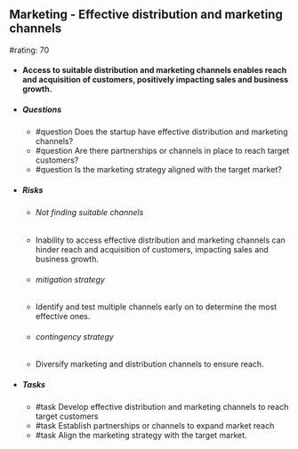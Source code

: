## Marketing - Effective distribution and marketing channels
#rating: 70
- #### Access to suitable distribution and marketing channels enables reach and acquisition of customers, positively impacting sales and business growth.
- ##### Questions
  - #question Does the startup have effective distribution and marketing channels?
  - #question Are there partnerships or channels in place to reach target customers?
  - #question Is the marketing strategy aligned with the target market?
- ##### Risks

  - ###### Not finding suitable channels
  - Inability to access effective distribution and marketing channels can hinder reach and acquisition of customers, impacting sales and business growth.
  - ###### mitigation strategy
  - Identify and test multiple channels early on to determine the most effective ones.
  - ###### contingency strategy
  - Diversify marketing and distribution channels to ensure reach.
- ##### Tasks
  - #task Develop effective distribution and marketing channels to reach target customers
  - #task  Establish partnerships or channels to expand market reach
  - #task  Align the marketing strategy with the target market.


